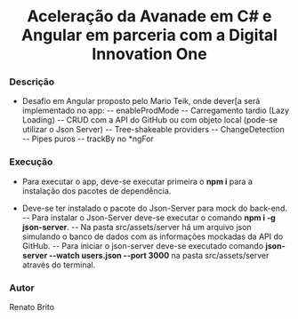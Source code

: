 <h1 align="center">Aceleração da Avanade em C# e Angular em parceria com a Digital Innovation One</h1>

### Descrição

- Desafio em Angular proposto pelo Mario Teik, onde dever[a será implementado no app:
  -- enableProdMode
  -- Carregamento tardio (Lazy Loading)
  -- CRUD com a API do GitHub ou com objeto local (pode-se utilizar o Json Server)
  -- Tree-shakeable providers
  -- ChangeDetection
  -- Pipes puros
  -- trackBy no \*ngFor

### Execução

- Para executar o app, deve-se executar primeira o **npm i** para a instalação dos pacotes de dependência.

- Deve-se ter instalado o pacote do Json-Server para mock do back-end.
  -- Para instalar o Json-Server deve-se executar o comando **npm i -g json-server**.
  -- Na pasta src/assets/server há um arquivo json simulando o banco de dados com as informações mockadas da API do GitHub.
  -- Para iniciar o json-server deve-se executado comando **json-server --watch users.json --port 3000** na pasta src/assets/server através do terminal.

### Autor

Renato Brito

